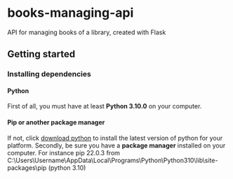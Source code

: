 # books-managing-api
API for managing books of a library, created with Flask
## Getting started
### Installing dependencies
#### Python
First of all, you must have at least **Python 3.10.0** on your computer. 
#### Pip or another package manager
If not, click [download python](https://www.python.org/downloads/) to install the latest version of python for your platform.
Secondly, be sure you have a **package manager** installed on your computer. For instance 
pip 22.0.3 from C:\Users\Username\AppData\Local\Programs\Python\Python310\lib\site-packages\pip (python 3.10)
